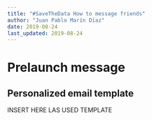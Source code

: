 ```yaml
---
title: "#SaveTheData How to message friends"
author: "Juan Pablo Marín Díaz"
date: 2019-08-24
last_updated: 2019-08-24
---
```


# Prelaunch message

## Personalized email template

INSERT HERE LAS USED TEMPLATE

